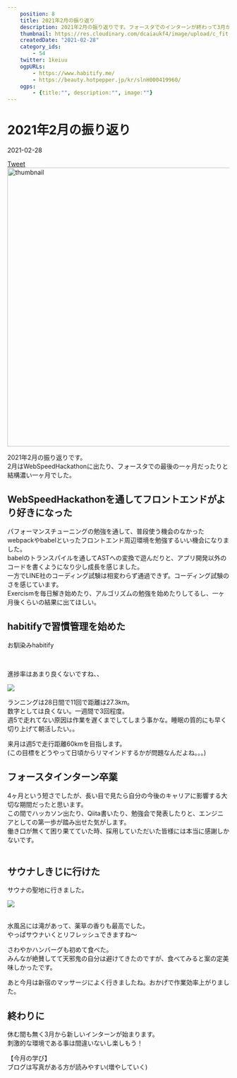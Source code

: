 ```yaml
---
    position: 8
    title: 2021年2月の振り返り
    description: 2021年2月の振り返りです。フォースタでのインターンが終わって3月からは新しいインターンが始まります。
    thumbnail: https://res.cloudinary.com/dcaiaukf4/image/upload/c_fit,co_rgb:333,l_text:Sawarabi%20Gothic_53_bold_start:2021%25E5%25B9%25B42%25E6%259C%2588%25E3%2581%25AE%25E6%258C%25AF%25E3%2582%258A%25E8%25BF%2594%25E3%2582%258A,w_1000/v1621601547/ogp_b3ezfg.jpg
    createdDate: "2021-02-28"
    category_ids: 
        - 54
    twitter: 1keiuu
    ogpURLs: 
        - https://www.habitify.me/
        - https://beauty.hotpepper.jp/kr/slnH000419960/
    ogps: 
        - {title:"", description:"", image:""}
---
```

<!-- ogpURLsとindexを合わせる
<ogp-card :ogpindex="0" :ogps="ogps"></ogp-card> -->

# 2021年2月の振り返り

<div class="info">
    <div class="info__inner">
        <categorychips :chips="categories"></categorychips>
        <div class="created-date">
            <Icon iconName="calendar"></Icon>
            <p>2021-02-28</p>
        </div>
    </div>
    <div class="reading-time --sp">
        <Icon  iconName="clock"></Icon>
        <p id="readingTimeSp"></p>
    </div>
        <div class="sns-link__group">
        <a href="https://twitter.com/share?ref_src=twsrc%5Etfw" class="twitter-share-button" data-size="large" data-via="1keiuu" data-related="" data-show-count="false">Tweet</a><script defer src="https://platform.twitter.com/widgets.js" charset="utf-8"></script>
    </div>
</div>
<div class="thumbnail__wrapper">
    <img  width="1200px" height="630px" src="https://storage.googleapis.com/portfolio21-56e7e.appspot.com/ogp/files/article-8.jpg" class="thumbnail" alt="thumbnail" >
</div>

2021年2月の振り返りです。  
2月はWebSpeedHackathonに出たり、フォースタでの最後の一ヶ月だったりと結構濃い一ヶ月でした。

## WebSpeedHackathonを通してフロントエンドがより好きになった

パフォーマンスチューニングの勉強を通して、普段使う機会のなかったwebpackやbabelといったフロントエンド周辺環境を勉強するいい機会になりました。  
babelのトランスパイルを通してASTへの変換で遊んだりと、アプリ開発以外のコードを書くようになり少し成長を感じました。  
一方でLINE社のコーディング試験は相変わらず通過できず。コーディング試験のさを感じています。  
Exercismを毎日解き始めたり、アルゴリズムの勉強を始めたりしてるし、一ヶ月後くらいの結果に出てほしい。

## habitifyで習慣管理を始めた

お馴染みhabitify  

<ogp-card :ogpindex="0" :ogps="ogps"></ogp-card>

<br/>  

進捗率はあまり良くないですね、、

<div class="img__wrapper">
    <img src="https://storage.googleapis.com/portfolio21-56e7e.appspot.com/articles/8/%E3%82%B9%E3%82%AF%E3%83%AA%E3%83%BC%E3%83%B3%E3%82%B7%E3%83%A7%E3%83%83%E3%83%88%202021-02-28%2019.36.50.png">  
</div>

ランニングは28日間で11回で距離は27.3km。  
数字としては良くない。一週間で3回程度。  
週5で走れてない原因は作業を遅くまでしてしまう事かな。睡眠の質的にも早く切り上げて朝活したい。。  
    
来月は週5で走行距離60kmを目指します。  
(この目標をどうやって日頃からリマインドするかが問題なんだよね。。。)

## フォースタインターン卒業
4ヶ月という短さでしたが、長い目で見たら自分の今後のキャリアに影響する大切な期間だったと思います。  
この間でハッカソン出たり、Qiita書いたり、勉強会で発表したりと、エンジニアとしての第一歩が踏み出せた気がします。  
働き口が無くて困り果てていた時、採用していただいた皆様には本当に感謝しかないです。  
<br/>  

## サウナしきじに行けた

サウナの聖地に行きました。  

<div class="img__wrapper">
    <img src="https://storage.googleapis.com/portfolio21-56e7e.appspot.com/articles/8/E0E1C7C8-0BD6-4FD1-9CE7-5E0B9BEDC24D.jpg">  
</div>

<br/>  

水風呂には滝があって、薬草の香りも最高でした。  
やっぱサウナいくとリフレッシュできますね〜  

さわやかハンバーグも初めて食べた。  
みんなが絶賛してて天邪鬼の自分は避けてきたのですが、食べてみると案の定美味しかったです。  

あと今月は新宿のマッサージによく行きましたね。おかげで作業効率上がりました。  
<ogp-card :ogpindex="1" :ogps="ogps"></ogp-card>

## 終わりに
休む間も無く3月から新しいインターンが始まります。  
刺激的な環境である事は間違いないし楽しもう！  

【今月の学び】  
ブログは写真がある方が読みやすい(増やしていく)